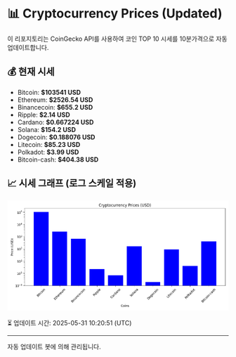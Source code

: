 
# 📊 Cryptocurrency Prices (Updated)

이 리포지토리는 CoinGecko API를 사용하여 코인 TOP 10 시세를 10분가격으로 자동 업데이트합니다.

## 💰 현재 시세
- Bitcoin: **$103541 USD**
- Ethereum: **$2526.54 USD**
- Binancecoin: **$655.2 USD**
- Ripple: **$2.14 USD**
- Cardano: **$0.667224 USD**
- Solana: **$154.2 USD**
- Dogecoin: **$0.188076 USD**
- Litecoin: **$85.23 USD**
- Polkadot: **$3.99 USD**
- Bitcoin-cash: **$404.38 USD**

## 📈 시세 그래프 (로그 스케일 적용)
![Crypto Prices](crypto_prices.png)

⏳ 업데이트 시간: 2025-05-31 10:20:51 (UTC)

---
자동 업데이트 봇에 의해 관리됩니다.
